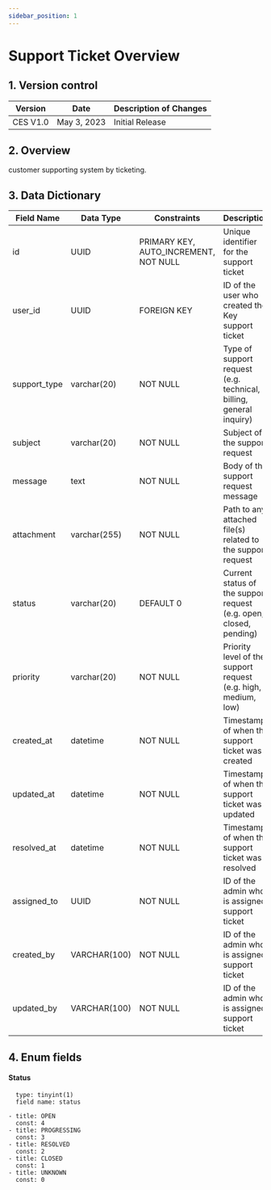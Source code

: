 ```yaml
---
sidebar_position: 1
---
```


# Support Ticket Overview

## 1. Version control

| Version     | Date        | Description of Changes      |
| ----------- | ----------- | --------------------------- |
| CES V1.0    | May 3, 2023 | Initial Release             |


## 2. Overview

customer supporting system by ticketing.

## 3. Data Dictionary

| Field Name           | Data Type    | Constraints                          | Description                                          |
| ------------------   | ------------ | ------------------------------------ | ---------------------------------------------------- |
| id                   | UUID         | PRIMARY KEY, AUTO_INCREMENT, NOT NULL| Unique identifier for the support ticket             |
| user_id              | UUID         | FOREIGN KEY                          | ID of the user who created the Key support ticket    |
| support_type         | varchar(20)  | NOT NULL               | Type of support request (e.g. technical, billing, general inquiry) |
| subject              | varchar(20)  | NOT NULL                             | Subject of the support request                       |
| message              | text         | NOT NULL                             | Body of the support request message                  |
| attachment           | varchar(255) | NOT NULL                       | Path to any attached file(s) related to the support request|
| status               | varchar(20)  | DEFAULT 0           | Current status of the support request (e.g. open, closed, pending)    |
| priority             | varchar(20)  | NOT NULL                | Priority level of the support request (e.g. high, medium, low)    |
| created_at           | datetime     | NOT NULL                             | Timestamp of when the support ticket was created     |
| updated_at           | datetime     | NOT NULL                             | Timestamp of when the support ticket was updated     |
| resolved_at          | datetime     | NOT NULL                             | Timestamp of when the support ticket was resolved    |
| assigned_to          | UUID         | NOT NULL                             | ID of the admin who is assigned support ticket       |
| created_by           | VARCHAR(100) | NOT NULL                             | ID of the admin who is assigned support ticket       |
| updated_by           | VARCHAR(100) | NOT NULL                             | ID of the admin who is assigned support ticket       |


## 4. Enum fields

#### **Status**


      type: tinyint(1)
      field name: status 

    - title: OPEN
      const: 4
    - title: PROGRESSING
      const: 3
    - title: RESOLVED
      const: 2
    - title: CLOSED
      const: 1
    - title: UNKNOWN
      const: 0